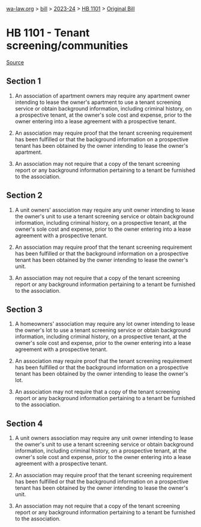 [wa-law.org](/) > [bill](/bill/) > [2023-24](/bill/2023-24/) > [HB 1101](/bill/2023-24/hb/1101/) > [Original Bill](/bill/2023-24/hb/1101/1/)

# HB 1101 - Tenant screening/communities

[Source](http://lawfilesext.leg.wa.gov/biennium/2023-24/Pdf/Bills/House%20Bills/1101.pdf)

## Section 1
1. An association of apartment owners may require any apartment owner intending to lease the owner's apartment to use a tenant screening service or obtain background information, including criminal history, on a prospective tenant, at the owner's sole cost and expense, prior to the owner entering into a lease agreement with a prospective tenant.

2. An association may require proof that the tenant screening requirement has been fulfilled or that the background information on a prospective tenant has been obtained by the owner intending to lease the owner's apartment.

3. An association may not require that a copy of the tenant screening report or any background information pertaining to a tenant be furnished to the association.

## Section 2
1. A unit owners' association may require any unit owner intending to lease the owner's unit to use a tenant screening service or obtain background information, including criminal history, on a prospective tenant, at the owner's sole cost and expense, prior to the owner entering into a lease agreement with a prospective tenant.

2. An association may require proof that the tenant screening requirement has been fulfilled or that the background information on a prospective tenant has been obtained by the owner intending to lease the owner's unit.

3. An association may not require that a copy of the tenant screening report or any background information pertaining to a tenant be furnished to the association.

## Section 3
1. A homeowners' association may require any lot owner intending to lease the owner's lot to use a tenant screening service or obtain background information, including criminal history, on a prospective tenant, at the owner's sole cost and expense, prior to the owner entering into a lease agreement with a prospective tenant.

2. An association may require proof that the tenant screening requirement has been fulfilled or that the background information on a prospective tenant has been obtained by the owner intending to lease the owner's lot.

3. An association may not require that a copy of the tenant screening report or any background information pertaining to a tenant be furnished to the association.

## Section 4
1. A unit owners association may require any unit owner intending to lease the owner's unit to use a tenant screening service or obtain background information, including criminal history, on a prospective tenant, at the owner's sole cost and expense, prior to the owner entering into a lease agreement with a prospective tenant.

2. An association may require proof that the tenant screening requirement has been fulfilled or that the background information on a prospective tenant has been obtained by the owner intending to lease the owner's unit.

3. An association may not require that a copy of the tenant screening report or any background information pertaining to a tenant be furnished to the association.
